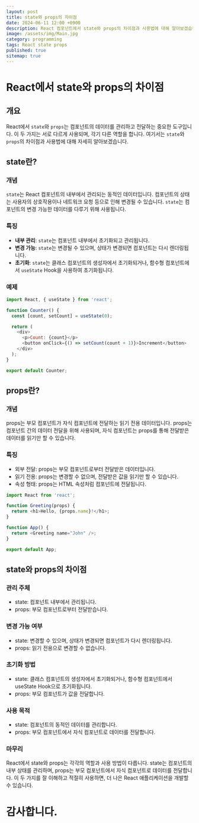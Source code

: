 ```yaml
---
layout: post
title: state와 props의 차이점
date: 2024-06-11 12:00 +0900
description: React 컴포넌트에서 state와 props의 차이점과 사용법에 대해 알아보겠습니다.
image: /assets/img/Main.jpg
category: programming
tags: React state props
published: true
sitemap: true
---
```


# React에서 state와 props의 차이점

## 개요

React에서 `state`와 `props`는 컴포넌트의 데이터를 관리하고 전달하는 중요한 도구입니다. 이 두 가지는 서로 다르게 사용되며, 각기 다른 역할을 합니다. 여기서는 `state`와 `props`의 차이점과 사용법에 대해 자세히 알아보겠습니다.

## state란?

### 개념
`state`는 React 컴포넌트의 내부에서 관리되는 동적인 데이터입니다. 컴포넌트의 상태는 사용자의 상호작용이나 네트워크 요청 등으로 인해 변경될 수 있습니다. `state`는 컴포넌트의 변경 가능한 데이터를 다루기 위해 사용됩니다.

### 특징
- **내부 관리**: `state`는 컴포넌트 내부에서 초기화되고 관리됩니다.
- **변경 가능**: `state`는 변경될 수 있으며, 상태가 변경되면 컴포넌트는 다시 렌더링됩니다.
- **초기화**: `state`는 클래스 컴포넌트의 생성자에서 초기화되거나, 함수형 컴포넌트에서 `useState` Hook을 사용하여 초기화됩니다.

### 예제
```javascript
import React, { useState } from 'react';

function Counter() {
  const [count, setCount] = useState(0);

  return (
    <div>
      <p>Count: {count}</p>
      <button onClick={() => setCount(count + 1)}>Increment</button>
    </div>
  );
}

export default Counter;
```
## props란?

### 개념
props는 부모 컴포넌트가 자식 컴포넌트에 전달하는 읽기 전용 데이터입니다. props는 컴포넌트 간의 데이터 전달을 위해 사용되며, 자식 컴포넌트는 props를 통해 전달받은 데이터를 읽기만 할 수 있습니다.

### 특징
- 외부 전달: props는 부모 컴포넌트로부터 전달받은 데이터입니다.
- 읽기 전용: props는 변경할 수 없으며, 전달받은 값을 읽기만 할 수 있습니다.
- 속성 형태: props는 HTML 속성처럼 컴포넌트에 전달됩니다.

```javascript
import React from 'react';

function Greeting(props) {
  return <h1>Hello, {props.name}!</h1>;
}

function App() {
  return <Greeting name="John" />;
}

export default App;

```

## state와 props의 차이점

### 관리 주체
- state: 컴포넌트 내부에서 관리됩니다.
- props: 부모 컴포넌트로부터 전달받습니다.
### 변경 가능 여부
- state: 변경할 수 있으며, 상태가 변경되면 컴포넌트가 다시 렌더링됩니다.
- props: 읽기 전용으로 변경할 수 없습니다.
### 초기화 방법
- state: 클래스 컴포넌트의 생성자에서 초기화되거나, 함수형 컴포넌트에서 useState Hook으로 초기화됩니다.
- props: 부모 컴포넌트가 값을 전달합니다.
### 사용 목적
- state: 컴포넌트의 동적인 데이터를 관리합니다.
- props: 부모 컴포넌트에서 자식 컴포넌트로 데이터를 전달합니다.

### 마무리
React에서 state와 props는 각각의 역할과 사용 방법이 다릅니다. state는 컴포넌트의 내부 상태를 관리하며, props는 부모 컴포넌트에서 자식 컴포넌트로 데이터를 전달합니다. 이 두 가지를 잘 이해하고 적절히 사용하면, 더 나은 React 애플리케이션을 개발할 수 있습니다.

# 감사합니다.

